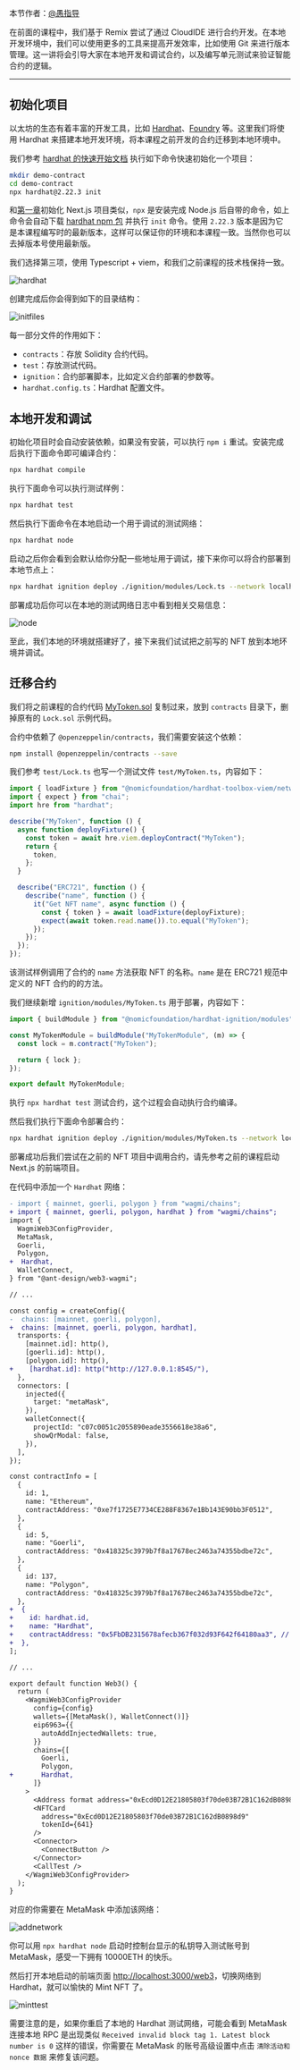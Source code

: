 本节作者：[@愚指导](https://x.com/yudao1024)

在前面的课程中，我们基于 Remix 尝试了通过 CloudIDE 进行合约开发。在本地开发环境中，我们可以使用更多的工具来提高开发效率，比如使用 Git 来进行版本管理。这一讲将会引导大家在本地开发和调试合约，以及编写单元测试来验证智能合约的逻辑。

---

## 初始化项目

以太坊的生态有着丰富的开发工具，比如 [Hardhat](https://hardhat.org/)、[Foundry](https://getfoundry.sh/) 等。这里我们将使用 Hardhat 来搭建本地开发环境，将本课程之前开发的合约迁移到本地环境中。

我们参考 [hardhat 的快速开始文档](https://hardhat.org/hardhat-runner/docs/getting-started) 执行如下命令快速初始化一个项目：

```bash
mkdir demo-contract
cd demo-contract
npx hardhat@2.22.3 init
```

和[第一章](../01_QuickStart/readme.md)初始化 Next.js 项目类似，`npx` 是安装完成 Node.js 后自带的命令，如上命令会自动下载 [hardhat npm 包](https://www.npmjs.com/package/hardhat) 并执行 `init` 命令。使用 `2.22.3` 版本是因为它是本课程编写时的最新版本，这样可以保证你的环境和本课程一致。当然你也可以去掉版本号使用最新版。

我们选择第三项，使用 Typescript + viem，和我们之前课程的技术栈保持一致。

![hardhat](./img/hardhat.png)

创建完成后你会得到如下的目录结构：

![initfiles](./img/initfiles.png)

每一部分文件的作用如下：

- `contracts`：存放 Solidity 合约代码。
- `test`：存放测试代码。
- `ignition`：合约部署脚本，比如定义合约部署的参数等。
- `hardhat.config.ts`：Hardhat 配置文件。

## 本地开发和调试

初始化项目时会自动安装依赖，如果没有安装，可以执行 `npm i` 重试。安装完成后执行下面命令即可编译合约：

```bash
npx hardhat compile
```

执行下面命令可以执行测试样例：

```bash
npx hardhat test
```

然后执行下面命令在本地启动一个用于调试的测试网络：

```bash
npx hardhat node
```

启动之后你会看到会默认给你分配一些地址用于调试，接下来你可以将合约部署到本地节点上：

```bash
npx hardhat ignition deploy ./ignition/modules/Lock.ts --network localhost
```

部署成功后你可以在本地的测试网络日志中看到相关交易信息：

![node](./img/localnode.png)

至此，我们本地的环境就搭建好了，接下来我们试试把之前写的 NFT 放到本地环境并调试。

## 迁移合约

我们将之前课程的合约代码 [MyToken.sol](../07_ContractDev/MyToken.sol) 复制过来，放到 `contracts` 目录下，删掉原有的 `Lock.sol` 示例代码。

合约中依赖了 `@openzeppelin/contracts`，我们需要安装这个依赖：

```bash
npm install @openzeppelin/contracts --save
```

我们参考 `test/Lock.ts` 也写一个测试文件 `test/MyToken.ts`，内容如下：

```ts
import { loadFixture } from "@nomicfoundation/hardhat-toolbox-viem/network-helpers";
import { expect } from "chai";
import hre from "hardhat";

describe("MyToken", function () {
  async function deployFixture() {
    const token = await hre.viem.deployContract("MyToken");
    return {
      token,
    };
  }

  describe("ERC721", function () {
    describe("name", function () {
      it("Get NFT name", async function () {
        const { token } = await loadFixture(deployFixture);
        expect(await token.read.name()).to.equal("MyToken");
      });
    });
  });
});
```

该测试样例调用了合约的 `name` 方法获取 NFT 的名称。`name` 是在 ERC721 规范中定义的 NFT 合约的的方法。

我们继续新增 `ignition/modules/MyToken.ts` 用于部署，内容如下：

```ts
import { buildModule } from "@nomicfoundation/hardhat-ignition/modules";

const MyTokenModule = buildModule("MyTokenModule", (m) => {
  const lock = m.contract("MyToken");

  return { lock };
});

export default MyTokenModule;
```

执行 `npx hardhat test` 测试合约，这个过程会自动执行合约编译。

然后我们执行下面命令部署合约：

```bash
npx hardhat ignition deploy ./ignition/modules/MyToken.ts --network localhost
```

部署成功后我们尝试在之前的 NFT 项目中调用合约，请先参考之前的课程启动 Next.js 的前端项目。

在代码中添加一个 `Hardhat` 网络：

```diff
- import { mainnet, goerli, polygon } from "wagmi/chains";
+ import { mainnet, goerli, polygon, hardhat } from "wagmi/chains";
import {
  WagmiWeb3ConfigProvider,
  MetaMask,
  Goerli,
  Polygon,
+  Hardhat,
  WalletConnect,
} from "@ant-design/web3-wagmi";

// ...

const config = createConfig({
-  chains: [mainnet, goerli, polygon],
+  chains: [mainnet, goerli, polygon, hardhat],
  transports: {
    [mainnet.id]: http(),
    [goerli.id]: http(),
    [polygon.id]: http(),
+    [hardhat.id]: http("http://127.0.0.1:8545/"),
  },
  connectors: [
    injected({
      target: "metaMask",
    }),
    walletConnect({
      projectId: "c07c0051c2055890eade3556618e38a6",
      showQrModal: false,
    }),
  ],
});

const contractInfo = [
  {
    id: 1,
    name: "Ethereum",
    contractAddress: "0xe7f1725E7734CE288F8367e1Bb143E90bb3F0512",
  },
  {
    id: 5,
    name: "Goerli",
    contractAddress: "0x418325c3979b7f8a17678ec2463a74355bdbe72c",
  },
  {
    id: 137,
    name: "Polygon",
    contractAddress: "0x418325c3979b7f8a17678ec2463a74355bdbe72c",
  },
+  {
+    id: hardhat.id,
+    name: "Hardhat",
+    contractAddress: "0x5FbDB2315678afecb367f032d93F642f64180aa3", // 这里需要替换为你本地部署后获得的地址
+  },
];

// ...

export default function Web3() {
  return (
    <WagmiWeb3ConfigProvider
      config={config}
      wallets={[MetaMask(), WalletConnect()]}
      eip6963={{
        autoAddInjectedWallets: true,
      }}
      chains={[
        Goerli,
        Polygon,
+       Hardhat,
      ]}
    >
      <Address format address="0xEcd0D12E21805803f70de03B72B1C162dB0898d9" />
      <NFTCard
        address="0xEcd0D12E21805803f70de03B72B1C162dB0898d9"
        tokenId={641}
      />
      <Connector>
        <ConnectButton />
      </Connector>
      <CallTest />
    </WagmiWeb3ConfigProvider>
  );
}
```

对应的你需要在 MetaMask 中添加该网络：

![addnetwork](./img/addnetwork.png)

你可以用 `npx hardhat node` 启动时控制台显示的私钥导入测试账号到 MetaMask，感受一下拥有 10000ETH 的快乐。

然后打开本地启动的前端页面 [http://localhost:3000/web3](http://localhost:3000/web3)，切换网络到 Hardhat，就可以愉快的 Mint NFT 了。

![minttest](./img/minttest.png)

需要注意的是，如果你重启了本地的 Hardhat 测试网络，可能会看到 MetaMask 连接本地 RPC 是出现类似 `Received invalid block tag 1. Latest block number is 0` 这样的错误，你需要在 MetaMask 的账号高级设置中点击 `清除活动和 nonce 数据` 来修复该问题。
